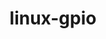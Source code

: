---
parent_project: linux
permalink: /engineering/projects/linux/linux-gpio/
project_link_name: linux-gpio
project_stats: 'true'
project_url: http://git.kernel.org/cgit/linux/kernel/git/linusw/linux-gpio.git/commit/?id=
title: linux-gpio
---